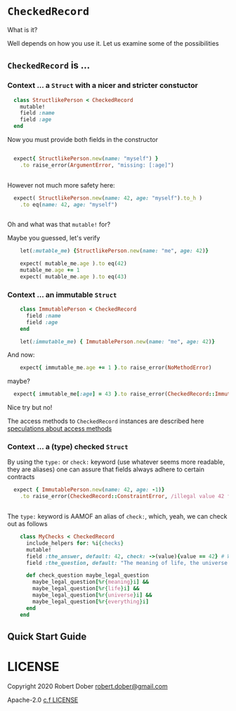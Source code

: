 # `CheckedRecord` 

What is it?

Well depends on how you use it. Let us examine some of the possibilities

## `CheckedRecord` is ...

### Context ... a `Struct` with a nicer and stricter constuctor


```ruby :include
  class StructlikePerson < CheckedRecord
    mutable!
    field :name
    field :age
  end
```

Now you must provide both fields in the constructor

```ruby :example Missing your age badly

  expect{ StructlikePerson.new(name: "myself") }
    .to raise_error(ArgumentError, "missing: [:age]")
    
```

However not much more safety here:

```ruby :example Got I confused?
  expect( StructlikePerson.new(name: 42, age: "myself").to_h )
    .to eq(name: 42, age: "myself")
    
```

Oh and what was that `mutable!` for?

Maybe you guessed, let's verify 

```ruby :include
    let(:mutable_me) {StructlikePerson.new(name: "me", age: 42)}
```

```ruby :example It is indeed mutable
    expect( mutable_me.age ).to eq(42)
    mutable_me.age += 1
    expect( mutable_me.age ).to eq(43)
```

### Context ... an immutable `Struct` 

```ruby :include
    class ImmutablePerson < CheckedRecord
      field :name
      field :age
    end

    let(:immutable_me) { ImmutablePerson.new(name: "me", age: 42)}
```

And now:

```ruby :example No more aging here
    expect{ immutable_me.age += 1 }.to raise_error(NoMethodError)
```

maybe?

```ruby :example Nice try
  expect{ immutable_me[:age] = 43 }.to raise_error(CheckedRecord::ImmutableError)
```

Nice try but no!

The access methods to `CheckedRecord` instances are described here [speculations about access methods](speculations/access_methods.md)  

### Context ... a (type) checked `Struct` 

By using the `type:` or `check:` keyword (use whatever seems more readable, they are aliases)
one can assure that fields always adhere to certain contracts

```ruby :example Types, really?
  expect { ImmutablePerson.new(name: 42, age: -1)}
    .to raise_error(CheckedRecord::ConstraintError, /illegal value 42 for field :name\nillegal value -1 for field :age/)
    
```

The `type:` keyword is AAMOF an alias of `check:`, which, yeah, we can check out as follows

```ruby :include
    class MyChecks < CheckedRecord
      include_helpers for: %i{checks}
      mutable!
      field :the_answer, default: 42, check: ->(value){value == 42} # Well kinda of a dogma
      field :the_question, default: "The meaning of life, the universe and everything", check: method(:check_question) 

      def check_question maybe_legal_question
        maybe_legal_question[%r{meaning}i] &&
        maybe_legal_question[%r{life}i] &&
        maybe_legal_question[%r{universe}i] &&
        maybe_legal_question[%r{everything}i]
      end
    end
```





## Quick Start Guide

# LICENSE

Copyright 2020 Robert Dober robert.dober@gmail.com

Apache-2.0 [c.f LICENSE](LICENSE)
